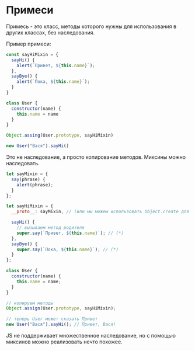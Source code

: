 # Примеси

Примесь - это класс, методы которого нужны для использования в других классах, без наследования.

Пример примеси:
```js
const sayHiMixin = {
  sayHi() {
    alert(`Привет, ${this.name}`);
  },
  sayBye() {
    alert(`Пока, ${this.name}`);
  }
}

class User {
  constructor(name) {
    this.name = name
  }
}

Object.assing(User.prototype, sayHiMixin)

new User("Вася").sayHi()
```

Это не наследование, а просто копирование методов. Миксины можно наследовать.

```js
let sayMixin = {
  say(phrase) {
    alert(phrase);
  }
};

let sayHiMixin = {
  __proto__: sayMixin, // (или мы можем использовать Object.create для задания прототипа)

  sayHi() {
    // вызываем метод родителя
    super.say(`Привет, ${this.name}`); // (*)
  },
  sayBye() {
    super.say(`Пока, ${this.name}`); // (*)
  }
};

class User {
  constructor(name) {
    this.name = name;
  }
}

// копируем методы
Object.assign(User.prototype, sayHiMixin);

// теперь User может сказать Привет
new User("Вася").sayHi(); // Привет, Вася!
```

JS не поддерживает множественное наследование, но с помощью миксинов можно реализовать нечто похожее.
